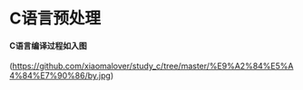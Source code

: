 # C语言预处理

#### C语言编译过程如入图

(https://github.com/xiaomalover/study_c/tree/master/%E9%A2%84%E5%A4%84%E7%90%86/by.jpg)

